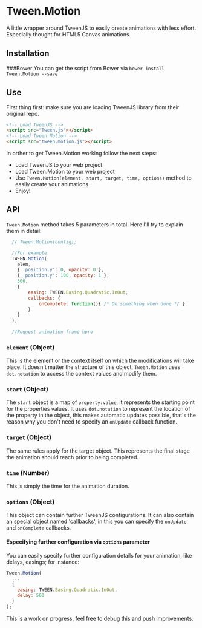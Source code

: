 # Tween.Motion
A little wrapper around TweenJS to easily create animations with less effort. Especially thought for HTML5 Canvas animations.

## Installation
###Bower
You can get the script from Bower via `bower install Tween.Motion --save`

## Use
First thing first: make sure you are loading TweenJS library from their original repo. 
```html
<!-- Load TweenJS -->
<script src="Tween.js"></script>
<!-- Load Tween.Motion -->
<script src="tween.motion.js"></script>
```

In orther to get Tween.Motion working follow the next steps:
* Load TweenJS to your web project
* Load Tween.Motion to your web project
* Use `Tween.Motion(element, start, target, time, options)` method to easily create your animations
* Enjoy!

## API
`Tween.Motion` method takes 5 parameters in total. Here I'll try to explain them in detail:

```javascript
  // Tween.Motion(config);

  //For example
  TWEEN.Motion(
  	elem,
  	{ 'position.y': 0, opacity: 0 },
  	{ 'position.y': 100, opacity: 1 },
  	300,
  	{
  		easing: TWEEN.Easing.Quadratic.InOut,
  		callbacks: {
  			onComplete: function(){ /* Do something when done */ }
  		}
  	}
  );
  
  //Request animation frame here
```

### `element` (Object)
This is the element or the context itself on which the modifications will take place. It doesn't matter the structure of this object, `Tween.Motion` uses `dot.notation` to access the context values and modify them.

### `start` (Object)
The `start` object is a map of `property:value`, it represents the starting point for the properties values. It uses `dot.notation` to represent the location of the property in the object, this makes automatic updates possible, that's the reason why you don't need to specify an `onUpdate` callback function.

### `target` (Object)
The same rules apply for the target object. This represents the final stage the animation should reach prior to being completed.

### `time` (Number)
This is simply the time for the animation duration.

### `options` (Object)
This object can contain further TweenJS configurations. 
It can also contain an special object named 'callbacks', in this you can specify the `onUpdate` and `onComplete` callbacks.
#### Especifying further configuration via `options` parameter
You can easily specify further configuration details for your animation, like delays, easings; for instance:
```javascript
Tween.Motion(
  ...
  {
    easing: TWEEN.Easing.Quadratic.InOut,
    delay: 500
  }
);
```

This is a work on progress, feel free to debug this and push improvements. 
